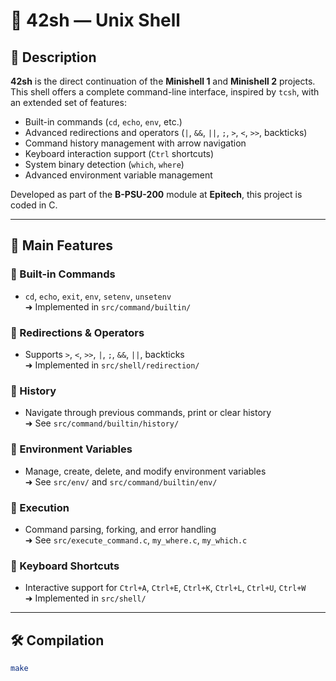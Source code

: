 # 🐚 42sh — Unix Shell

## 📘 Description

**42sh** is the direct continuation of the **Minishell 1** and **Minishell 2** projects.  
This shell offers a complete command-line interface, inspired by `tcsh`, with an extended set of features:

- Built-in commands (`cd`, `echo`, `env`, etc.)
- Advanced redirections and operators (`|`, `&&`, `||`, `;`, `>`, `<`, `>>`, backticks)
- Command history management with arrow navigation
- Keyboard interaction support (`Ctrl` shortcuts)
- System binary detection (`which`, `where`)
- Advanced environment variable management

Developed as part of the **B-PSU-200** module at **Epitech**, this project is coded in C.

---

## 🚀 Main Features

### 🔹 Built-in Commands
- `cd`, `echo`, `exit`, `env`, `setenv`, `unsetenv`  
  ➜ Implemented in `src/command/builtin/`

### 🔹 Redirections & Operators
- Supports `>`, `<`, `>>`, `|`, `;`, `&&`, `||`, backticks  
  ➜ Implemented in `src/shell/redirection/`

### 🔹 History
- Navigate through previous commands, print or clear history  
  ➜ See `src/command/builtin/history/`

### 🔹 Environment Variables
- Manage, create, delete, and modify environment variables  
  ➜ See `src/env/` and `src/command/builtin/env/`

### 🔹 Execution
- Command parsing, forking, and error handling  
  ➜ See `src/execute_command.c`, `my_where.c`, `my_which.c`

### 🔹 Keyboard Shortcuts
- Interactive support for `Ctrl+A`, `Ctrl+E`, `Ctrl+K`, `Ctrl+L`, `Ctrl+U`, `Ctrl+W`  
  ➜ Implemented in `src/shell/`

---

## 🛠️ Compilation

```bash
make
